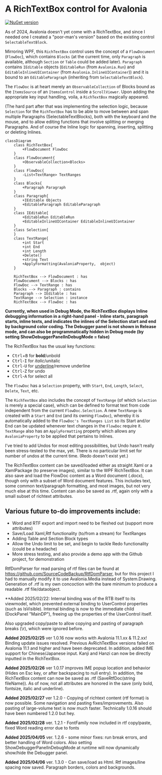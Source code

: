 # A RichTextBox control for Avalonia
[![NuGet version](https://img.shields.io/nuget/v/Simplecto.Avalonia.RichTextBox.svg?cachebuster=1)](https://www.nuget.org/packages/Simplecto.Avalonia.RichTextBox/)

As of 2024, Avalonia doesn't yet come with a RichTextBox, and since I needed one I created a "poor-man's version" based on the existing control `SelectableTextBlock`.

Mirroring WPF, this `RichTextBox` control uses the concept of a `FlowDocument` (`FlowDoc`), which contains `Blocks` (at the current time, only `Paragraph` is available, although `Section` or `Table` could be added later). 
`Paragraph` contains `IEditable` objects (`EditableRun` (from `Avalonia.Run`) and `EditableInlineUIContainer` (from `Avalonia.InlineUIContainer`)) and it is bound to an `EditableParagraph` (inheriting from `SelectableTextBlock`).

The `FlowDoc` is at heart merely an `ObservableCollection` of Blocks bound as the `ItemsSource` of an `ItemsControl` inside a `ScrollViewer`. Upon adding the appropriate key input handling, voila, a `RichTextBox` magically appeared.

(The hard part after that was implementing the selection logic, because `Selection` for the `RichTextBox` has to be able to move between and span multiple Paragraphs (SelectableTextBlocks), both with the keyboard and the mouse, and to allow editing functions that involve splitting or merging Paragraphs. And of course the Inline logic for spanning, inserting, splitting or deleting Inlines.

```mermaid
classDiagram
    class RichTextBox{
        +FlowDocument FlowDoc
    }
    class FlowDocument{
        +ObservableCollection<Blocks>
    }
    class FlowDoc{
        -List<TextRange> TextRanges
    }
    class Blocks{
        +Paragraph Paragraph
    }
    class Paragraph{
        +IEditable Objects
        +EditableParagraph EditableParagraph
    }
    class IEditable{
        +EditableRun EditableRun
        +EditableInlineUIContainer EditableInlineUIContainer
    }
    class Selection{
    }
    class TextRange{
        +int Start
        +int End
        +int Length
        +Delete()
        +string Text
        +ApplyFormatting(AvaloniaProperty,  object)
    }

    RichTextBox --> FlowDocument : has
    FlowDocument --> Blocks : has
    FlowDoc --> TextRange : has
    Blocks --> Paragraph : contains
    Paragraph --> IEditable : has
    TextRange --> Selection : instance
    RichTextBox --> FlowDoc : has

```

**Currently, when used in Debug Mode, the RichTextBox displays Inline debugging information in a right-hand panel - Inline starts, paragraph starts, inline texts, and indicates the inlines of the Selection start and end by background color coding.  The Debugger panel is not shown in Release mode, and can also be programmatically hidden in Debug mode (by setting ShowDebuggerPanelInDebugMode = false)**

The RichTextBox has the usual key functions:
* <kbd>Ctrl</kbd>+<kbd>B</kbd> for **bold**/unbold
* <kbd>Ctrl</kbd>-<kbd>I</kbd> for *italic*/unitalic
* <kbd>Ctrl</kbd>-<kbd>U</kbd> for <u>underline</u>/remove underline
* <kbd>Ctrl</kbd>-<kbd>Z</kbd> for undo
* <kbd>Ctrl</kbd>-<kbd>A</kbd> for select all

The `FlowDoc` has a `Selection` property, with `Start`, `End`, `Length`, `Select`, `Delete`, `Text`, etc.

The `RichTextBox` also includes the concept of `TextRange` (of which `Selection` is merely a special case), which can be defined to format text from code independent from the current `FlowDoc.Selection`. A new `TextRange` is created with a `Start` and `End` (and its owning `FlowDoc`), whereby it is automatically added to the `FlowDoc's TextRanges List` so its Start and/or End can be updated whenever text changes in the `FlowDoc` require it. `TextRange` also has an `ApplyFormatting` property which allows any `AvaloniaProperty` to be applied that pertains to Inlines.

I've tried to add Undos for most editing possibilities, but Undo hasn't really been stress-tested to the max, yet. There is no particular limit set for number of undos at the current time. (Redo doesn't exist yet.)

The RichTextBox content can be saved/loaded either as straight Xaml or a XamlPackage (to preserve images), similar to the WPF RichTextBox.
It can also save and load the FlowDoc content as a Word document (.docx), though only with a subset of Word document features.  This includes text, some common text/paragraph formatting, and most images, but not very much else at this time.  Content can also be saved as .rtf, again only with a small subset of richtext attributes.


## Various future to-do improvements include:
* Word and RTF export and import need to be fleshed out (support more attributes)
* Save/Load Xaml,Rtf functionality (to/from a stream) for TextRanges 
* Adding Table and Section Block types
* Allow the Undo limit to be set, and begin to tackle Redo functionality (could be a headache) 
* More stress testing, and also provide a demo app with the Github project, for demonstration

RtfDomParser for read parsing of rtf files can be found at https://github.com/SourceCodeBackup/RtfDomParser, but for this project I had to manually modify it to use Avalonia.Media instead of System.Drawing.  Generation of .rtf is my own concoction with the bare minimum to produce a readable .rtf file/dataobject.

**Added 2025/02/22:
Internal binding was of the RTB itself to its viewmodel, which prevented external binding to UserControl properties (such as IsVisible).  Internal binding is now to the immediate child (DockPanel "MainDP"), freeing up the properties of the UserControl itself.

Also upgraded copy/paste to allow copying and pasting of paragraph breaks (\r), which were ignored before.

**Added 2025/02/25**
ver 1.0.16 now works with Avalonia 11.1.xx & 11.2.xx!  Binding update issues resolved.  Previous AvRichTextBox versions failed on Avalonia 11.1 and higher and have been deprecated.
In addition, added IME support for Chinese/Japanese input.  Kanji and Hanzi can now be directly inputted in the RichTextBox.

**Added 2025/02/26**
ver 1.0.17 improves IME popup location and behavior (Hides on Esc key, or after backspacing to null entry).
In addition, the RichTextBox content can now be saved as .rtf  (SaveRtfDoc(string fileName)).  As of now, not all attributes are honored in the save (only bold, fontsize, italic and underline).

**Added 2025/02/27**
ver 1.2.0 - Copying of richtext content (rtf format) is now possible.  Some navigation and pasting fixes/improvements.  Also pasting of large-volume text is now much faster.  Technically 1.0.16 should have been numbered 1.2.0 but hey.

**Added 2025/02/28**
ver. 1.2.1 - FontFamily now included in rtf copy/paste, fixed Word reading error due to fonts

**Added 2025/04/05**
ver. 1.2.6 - some minor fixes: run break errors, and better handling of Word colors.  Also setting ShowDebuggerPanelInDebugMode at runtime will now dynamically show/hide the Debugger panel.

**Added 2025/04/06**
ver. 1.3.0 - Can save/load as Html.  Rtf images/line spacing now saved.  Paragraph borders, colors and backgrounds.
